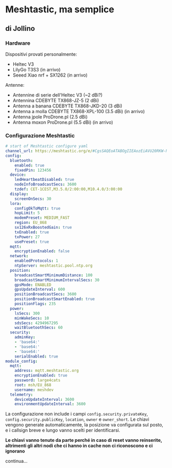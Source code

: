 # Meshtastic, ma semplice
## di Jollino


### Hardware

Dispositivi provati personalmente:

- Heltec V3
- LilyGo T3S3 (in arrivo)
- Seeed Xiao nrf + SX1262 (in arrivo)

Antenne:

- Antennine di serie dell'Heltec V3 (~2 dBi?)
- Antennina CDEBYTE TX868-JZ-5 (2 dBi)
- Antenna a banana CDEBYTE TX868-JKD-20 (3 dBi)
- Antenna a molla CDEBYTE TX868-XPL-100 (3.5 dBi) (in arrivo)
- Antenna jpole ProDrone.pl (2.5 dBi)
- Antenna moxon ProDrone.pl (5.5 dBi) (in arrivo)

### Configurazione Meshtastic

```yaml
# start of Meshtastic configure yaml
channel_url: https://meshtastic.org/e/#CgsSAQEoATABOgIIEAozEiAVU20RKW-Nyl6vhOYzO3gG4v27yFaPiWtO8KyRCo6geRoHQWJydXp6bygBMAE6AggQCjASIBVTbREpb43KXq-E5jM7eAbi_bvIVo-Ja07wrJEKjqB5GgRUZXN0KAEwAToCCA4SEQgBEAQ4A0AHSAFQG2gByAYB
config:
  bluetooth:
    enabled: true
    fixedPin: 123456
  device:
    ledHeartbeatDisabled: true
    nodeInfoBroadcastSecs: 3600
    tzdef: CET-1CEST,M3.5.0/2:00:00,M10.4.0/3:00:00
  display:
    screenOnSecs: 30
  lora:
    configOkToMqtt: true
    hopLimit: 5
    modemPreset: MEDIUM_FAST
    region: EU_868
    sx126xRxBoostedGain: true
    txEnabled: true
    txPower: 27
    usePreset: true
  mqtt:
    encryptionEnabled: false
  network:
    enabledProtocols: 1
    ntpServer: meshtastic.pool.ntp.org
  position:
    broadcastSmartMinimumDistance: 100
    broadcastSmartMinimumIntervalSecs: 30
    gpsMode: ENABLED
    gpsUpdateInterval: 600
    positionBroadcastSecs: 3600
    positionBroadcastSmartEnabled: true
    positionFlags: 235
  power:
    lsSecs: 300
    minWakeSecs: 10
    sdsSecs: 4294967295
    waitBluetoothSecs: 60
  security:
    adminKey:
    - 'base64:'
    - 'base64:'
    - 'base64:'
    serialEnabled: true
module_config:
  mqtt:
    address: mqtt.meshtastic.org
    encryptionEnabled: true
    password: large4cats
    root: msh/EU_868
    username: meshdev
  telemetry:
    deviceUpdateInterval: 3600
    environmentUpdateInterval: 3600
```

La configurazione non include i campi `config.security.privateKey`, `config.security.publicKey`, `location`, `owner` e `owner_short`. Le chiavi vengono generate automaticamente, la posizione va configurata sul posto, e i callsign breve e lungo vanno scelti per identificarsi.

**Le chiavi vanno tenute da parte perché in caso di reset vanno reinserite, altrimenti gli altri nodi che ci hanno in cache non ci riconoscono e ci ignorano**

continua...
